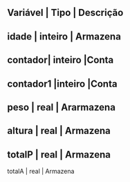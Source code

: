 Variável |	Tipo |	Descrição
---------------------------
idade   | inteiro	|  Armazena
---------------------------
contador|	inteiro |Conta
---------------------------
contador1	|inteiro	|Conta
----------------------------
peso	  |  real	   | Ararmazena
---------------------------
altura  |	 real    | Armazena
---------------------------
totalP  |	real	   | Armazena
---------------------------
totalA	| real	   | Armazena
